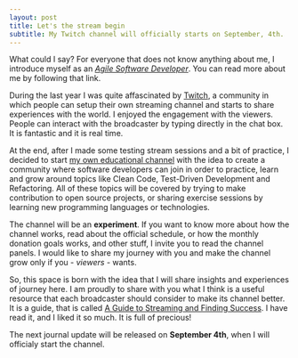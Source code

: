 ```yaml
---
layout: post
title: Let's the stream begin
subtitle: My Twitch channel will officially starts on September, 4th.
---
```


What could I say? For everyone that does not know anything about me, I introduce myself as an [*Agile Software Developer*](http://joebew42.github.io/about/). You can read more about me by following that link.

During the last year I was quite affascinated by [Twitch](https://twitch.tv), a community in which people can setup their own streaming channel and starts to share experiences with the world. I enjoyed the engagement with the viewers. People can interact with the broadcaster by typing directly in the chat box. It is fantastic and it is real time.

At the end, after I made some testing stream sessions and a bit of practice, I decided to start [my own educational channel](https://twitch.tv/joebew42) with the idea to create a community where software developers can join in order to practice, learn and grow around topics like Clean Code, Test-Driven Development and Refactoring. All of these topics will be covered by trying to make contribution to open source projects, or sharing exercise sessions by learning new programming languages or technologies.

The channel will be an **experiment**. If you want to know more about how the channel works, read about the official schedule, or how the monthly donation goals works, and other stuff, I invite you to read the channel panels. I would like to share my journey with you and make the channel grow only if you - *viewers* - wants.

So, this space is born with the idea that I will share insights and experiences of journey here. I am proudly to share with you what I think is a useful resource that each broadcaster should consider to make its channel better. It is a guide, that is called [A Guide to Streaming and Finding Success](http://www.overboredgaming.com/guide.html). I have read it, and I liked it so much. It is full of precious!

The next journal update will be released on **September 4th**, when I will officialy start the channel.
